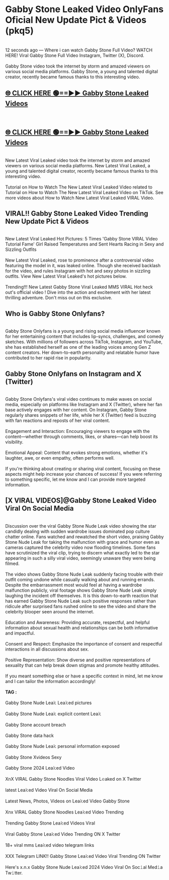 # Gabby Stone Leaked Video OnlyFans Oficial New Update Pict & Videos (pkq5)
<br>
12 seconds ago — Where i can watch Gabby Stone Full Video? WATCH HERE! Viral Gabby Stone Full Video Instagram, Twitter (X), Discord.
<br><br>
Gabby Stone video took the internet by storm and amazed viewers on various social media platforms. Gabby Stone, a young and talented digital creator, recently became famous thanks to this interesting video.
<br>
<h2><a href="https://play.trustnlinepharmacy.us?title=Gabby_Stone">🌐 CLICK HERE 🟢==►► Gabby Stone Leaked Videos</a></h2>
<br>
<h2><a href="https://play.trustnlinepharmacy.us?title=Gabby_Stone">🌐 CLICK HERE 🟢==►► Gabby Stone Leaked Videos</a></h2>
<br>
New Latest Viral Leaked video took the internet by storm and amazed viewers on various social media platforms. New Latest Viral Leaked, a young and talented digital creator, recently became famous thanks to this interesting video.
<br><br>
Tutorial on How to Watch The New Latest Viral Leaked Video related to Tutorial on How to Watch The New Latest Viral Leaked Video on TikTok. See more videos about How to Watch New Latest Viral Leaked VIRAL Video.
<br>
<h2>VIRAL!! Gabby Stone Leaked Video Trending New Update Pict & Videos</h2>
<br>
New Latest Viral Leaked Hot Pictures: 5 Times 'Gabby Stone VIRAL Video Tutorial Fame' Girl Raised Temperatures and Sent Hearts Racing in Sexy and Sizzling Outfits
<br><br>
New Latest Viral Leaked, rose to prominence after a controversial video featuring the model in it, was leaked online. Though she received backlash for the video, and rules Instagram with hot and sexy photos in sizzling outfits. View New Latest Viral Leaked's hot pictures below.
<br><br>
Trending!!! New Latest Gabby Stone Viral Leaked MMS VIRAL Hot heck out's official video ! Dive into the action and excitement with her latest thrilling adventure. Don't miss out on this exclusive.
<br>
<h2>Who is Gabby Stone Onlyfans?</h2>
<br>
Gabby Stone Onlyfans is a young and rising social media influencer known for her entertaining content that includes lip-syncs, challenges, and comedy sketches. With millions of followers across TikTok, Instagram, and YouTube, she has established herself as one of the leading voices among Gen Z content creators. Her down-to-earth personality and relatable humor have contributed to her rapid rise in popularity.
<br>
<h2>Gabby Stone Onlyfans on Instagram and X (Twitter)</h2>
<br>
Gabby Stone Onlyfans's viral video continues to make waves on social media, especially on platforms like Instagram and X (Twitter), where her fan base actively engages with her content. On Instagram, Gabby Stone regularly shares snippets of her life, while her X (Twitter) feed is buzzing with fan reactions and reposts of her viral content.
<br><br>
Engagement and Interaction: Encouraging viewers to engage with the content—whether through comments, likes, or shares—can help boost its visibility.
<br><br>
Emotional Appeal: Content that evokes strong emotions, whether it's laughter, awe, or even empathy, often performs well.
<br><br>
If you're thinking about creating or sharing viral content, focusing on these aspects might help increase your chances of success! If you were referring to something specific, let me know and I can provide more targeted information.
<br>
<h2>[X VIRAL VIDEOS]@Gabby Stone Leaked Video Viral On Social Media</h2>
<br>
Discussion over the viral Gabby Stone Nude Leak video showing the star candidly dealing with sudden wardrobe issues dominated pop culture chatter online. Fans watched and rewatched the short video, praising Gabby Stone Nude Leak for taking the malfunction with grace and humor even as cameras captured the celebrity video now flooding timelines. Some fans have scrutinized the viral clip, trying to discern what exactly led to the star appearing in such a silly viral video, seemingly unaware they were being filmed.
<br><br>
The video shows Gabby Stone Nude Leak suddenly facing trouble with their outfit coming undone while casually walking about and running errands. Despite the embarrassment most would feel at having a wardrobe malfunction publicly, viral footage shows Gabby Stone Nude Leak simply laughing the incident off themselves. It is this down-to-earth reaction that has earned Gabby Stone Nude Leak such positive responses rather than ridicule after surprised fans rushed online to see the video and share the celebrity blooper seen around the internet.
<br><br>
Education and Awareness: Providing accurate, respectful, and helpful information about sexual health and relationships can be both informative and impactful.
<br><br>
Consent and Respect: Emphasize the importance of consent and respectful interactions in all discussions about sex.
<br><br>
Positive Representation: Show diverse and positive representations of sexuality that can help break down stigmas and promote healthy attitudes.
<br><br>
If you meant something else or have a specific context in mind, let me know and I can tailor the information accordingly!
<br><br>
<strong>TAG :</strong>
<br><br>
Gabby Stone Nude Lea𝚔 Lea𝚔ed pictures
<br><br>
Gabby Stone Nude Lea𝚔 explicit content Lea𝚔
<br><br>
Gabby Stone account breach
<br><br>
Gabby Stone data hack
<br><br>
Gabby Stone Nude Lea𝚔 personal information exposed
<br><br>
Gabby Stone Xvideos Sexy
<br><br>
Gabby Stone 2024 Lea𝚔ed Video
<br><br>
XnX VIRAL Gabby Stone Noodles Viral Video L𝚎aked on X Twitter
<br><br>
latest Lea𝚔ed Video Viral On Social Media
<br><br>
Latest News, Photos, Videos on Lea𝚔ed Video Gabby Stone
<br><br>
Xnx VIRAL Gabby Stone Noodles Lea𝚔ed Video Trending
<br><br>
Trending Gabby Stone Lea𝚔ed Videos Viral
<br><br>
Viral Gabby Stone Lea𝚔ed Video Trending ON X Twitter
<br><br>
18+ viral mms Lea𝚔ed video telegram links
<br><br>
XXX Telegram LINK!! Gabby Stone Lea𝚔ed Video Viral Trending ON Twitter
<br><br>
Here's x.n.x Gabby Stone Nude Lea𝚔ed 2024 Video Viral On Soc𝚒al Med𝚒a Tw𝚒tter.